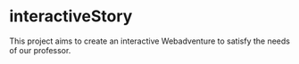 # interactiveStory

This project aims to create
an interactive Webadventure
to satisfy the needs of our professor.
